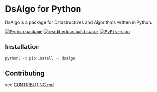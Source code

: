 # DsAlgo for Python

DsAlgo is a package for Datastructures and Algorithms written in Python.

[![Python package][ci-badge]][ci-url]
[![readthedocs build status][docs-badge]][docs-url]
[![PyPI version][pypi-badge]][pypi-url]

[ci-badge]: https://github.com/kagemeka/dsalgo/actions/workflows/python-package.yml/badge.svg
[ci-url]: https://github.com/kagemeka/dsalgo/actions/workflows/python-package.yml
[docs-badge]: https://readthedocs.org/projects/dsalgo/badge/?version=latest
[docs-url]: https://dsalgo.readthedocs.io
[pypi-badge]: https://badge.fury.io/py/dsalgo.svg
[pypi-url]: https://badge.fury.io/py/dsalgo

## Installation

```bash
python3 -m pip install -U dsalgo
```

## Contributing

see [CONTRIBUTING.md](./CONTRIBUTING.md)
